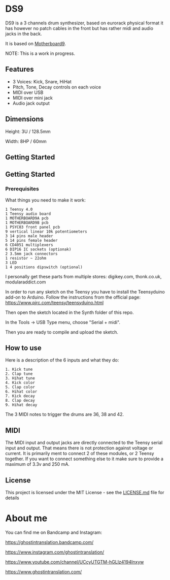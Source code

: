 # DS9

DS9 is a 3 channels drum synthesizer, based on eurorack physical format it has however no patch cables in the front but has rather midi and audio jacks in the back.

It is based on [Motherboard9](https://github.com/ghostintranslation/motherboard9).

NOTE: This is a work in progress.

## Features

* 3 Voices: Kick, Snare, HiHat
* Pitch, Tone, Decay controls on each voice
* MIDI over USB
* MIDI over mini jack
* Audio jack output

## Dimensions

Height: 3U / 128.5mm

Width: 8HP / 60mm

## Getting Started
## Getting Started

### Prerequisites

What things you need to make it work:

```
1 Teensy 4.0
1 Teensy audio board
1 MOTHERBOARD9A pcb
1 MOTHERBOARD9B pcb
1 PSYC03 front panel pcb
9 vertical linear 10k potentiometers
3 14 pins male header
5 14 pins female header
6 CD4051 multiplexers
6 DIP16 IC sockets (optionak)
2 3.5mm jack connectors
1 resistor ~ 22ohm
3 LED
1 4 positions dipswitch (optional)
```

I personally get these parts from multiple stores: digikey.com, thonk.co.uk, modularaddict.com

In order to run any sketch on the Teensy you have to install the Teensyduino add-on to Arduino.
Follow the instructions from the official page:
https://www.pjrc.com/teensy/teensyduino.html

Then open the sketch located in the Synth folder of this repo.

In the Tools -> USB Type menu, choose "Serial + midi".

Then you are ready to compile and upload the sketch.

## How to use

Here is a description of the 6 inputs and what they do:

```
1. Kick tune
2. Clap tune
3. Hihat tune
4. Kick color
5. Clap color 
6. Hihat color
7. Kick decay
8. Clap decay
9. Hihat decay

```

The 3 MIDI notes to trigger the drums are 36, 38 and 42.

## MIDI

The MIDI input and output jacks are directly connected to the Teensy serial input and output. That means there is not protection against voltage or current. It is primarily ment to connect 2 of these modules, or 2 Teensy together. If you want to connect something else to it make sure to provide a maximum of 3.3v and 250 mA.

## License

This project is licensed under the MIT License - see the [LICENSE.md](LICENSE.md) file for details

# About me
You can find me on Bandcamp and Instagram:

https://ghostintranslation.bandcamp.com/

https://www.instagram.com/ghostintranslation/

https://www.youtube.com/channel/UCcyUTGTM-hGLIz4194Inxyw

https://www.ghostintranslation.com/